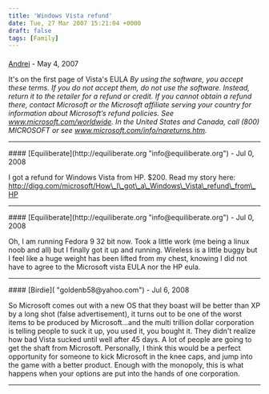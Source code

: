 ```yaml
---
title: 'Windows Vista refund'
date: Tue, 27 Mar 2007 15:21:04 +0000
draft: false
tags: [Family]
---
```



#### 
[Andrei](http://random-pixels.com "andreizahariade@gmail.com") - <time datetime="2007-05-10 04:45:59">May 4, 2007</time>

It's on the first page of Vista's EULA _By using the software, you accept these terms. If you do not accept them, do not use the software. Instead, return it to the retailer for a refund or credit. If you cannot obtain a refund there, contact Microsoft or the Microsoft affiliate serving your country for information about Microsoft’s refund policies. See www.microsoft.com/worldwide. In the United States and Canada, call (800) MICROSOFT or see www.microsoft.com/info/nareturns.htm._
<hr />
#### 
[Equiliberate](http://equiliberate.org "info@equiliberate.org") - <time datetime="2008-07-20 22:03:51">Jul 0, 2008</time>

I got a refund for Windows Vista from HP. $200. Read my story here: http://digg.com/microsoft/How\_I\_got\_a\_Windows\_Vista\_refund\_from\_HP
<hr />
#### 
[Equiliberate](http://equiliberate.org "info@equiliberate.org") - <time datetime="2008-07-20 22:05:05">Jul 0, 2008</time>

Oh, I am running Fedora 9 32 bit now. Took a little work (me being a linux noob and all) but I finally got it up and running. Wireless is a little buggy but I feel like a huge weight has been lifted from my chest, knowing I did not have to agree to the Microsoft vista EULA nor the HP eula.
<hr />
#### 
[Birdie]( "goldenb58@yahoo.com") - <time datetime="2008-07-05 20:06:57">Jul 6, 2008</time>

So Microsoft comes out with a new OS that they boast will be better than XP by a long shot (false advertisement), it turns out to be one of the worst items to be produced by Microsoft...and the multi trillion dollar corporation is telling people to suck it up, you used it, you bought it. They didn't realize how bad Vista sucked until well after 45 days. A lot of people are going to get the shaft from Microsoft. Personally, I think this would be a perfect opportunity for someone to kick Microsoft in the knee caps, and jump into the game with a better product. Enough with the monopoly, this is what happens when your options are put into the hands of one corporation.
<hr />
